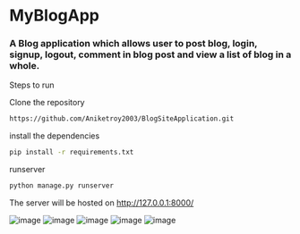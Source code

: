 # MyBlogApp

### A Blog application which allows user to post blog, login, signup, logout, comment in blog post and view a list of blog in a whole.
Steps to run 

Clone the repository
```bash
https://github.com/Aniketroy2003/BlogSiteApplication.git
```

install the dependencies
```bash
pip install -r requirements.txt
```


runserver
```bash
python manage.py runserver
```

The server will be hosted on http://127.0.0.1:8000/

![image](https://github.com/Aniketroy2003/BlogSiteApplication/assets/73846184/a956c32e-bd76-459d-a504-d13fe11f66a9)
![image](https://github.com/Aniketroy2003/BlogSiteApplication/assets/73846184/d5956f0e-a3b1-45db-8c8c-958aec3a76eb)
![image](https://github.com/Aniketroy2003/BlogSiteApplication/assets/73846184/8df440fe-5c29-4853-a3e8-3c4aa73a3399)
![image](https://github.com/Aniketroy2003/BlogSiteApplication/assets/73846184/b43b884a-4fb7-4fca-b67a-bd281e9681ce)
![image](https://github.com/Aniketroy2003/BlogSiteApplication/assets/73846184/ec320dfa-d539-4bf3-9803-5d19212b1ac0)


